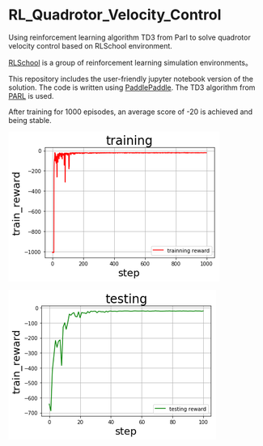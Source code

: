 # RL_Quadrotor_Velocity_Control
Using reinforcement learning algorithm TD3 from Parl to solve quadrotor velocity control based on RLSchool environment.

[RLSchool](https://github.com/PaddlePaddle/RLSchool) is a group of reinforcement learning simulation environments。


This repository includes the user-friendly jupyter notebook version of the solution.
The code is written using [PaddlePaddle](https://github.com/PaddlePaddle). The TD3 algorithm from [PARL](https://github.com/PaddlePaddle/PARL) is used. 

After training for 1000 episodes, an average score of -20 is achieved and being stable.

![train rewards](https://github.com/eepgxxy/RL_Quadrotor_Velocity_Control/blob/master/train.png)

![eval rewards](https://github.com/eepgxxy/RL_Quadrotor_Velocity_Control/blob/master/eval.png)
